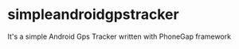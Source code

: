simpleandroidgpstracker
=======================

It's a simple Android Gps Tracker written with PhoneGap framework
